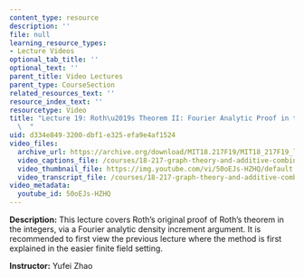 ```yaml
---
content_type: resource
description: ''
file: null
learning_resource_types:
- Lecture Videos
optional_tab_title: ''
optional_text: ''
parent_title: Video Lectures
parent_type: CourseSection
related_resources_text: ''
resource_index_text: ''
resourcetype: Video
title: "Lecture 19: Roth\u2019s Theorem II: Fourier Analytic Proof in the Integers\
  \  "
uid: d334e849-3200-dbf1-e325-efa9e4af1524
video_files:
  archive_url: https://archive.org/download/MIT18.217F19/MIT18_217F19_lec19_300k.mp4
  video_captions_file: /courses/18-217-graph-theory-and-additive-combinatorics-fall-2019/fcbe8300847a5500ac6db14aad26f6d6_50oEJs-HZHQ.vtt
  video_thumbnail_file: https://img.youtube.com/vi/50oEJs-HZHQ/default.jpg
  video_transcript_file: /courses/18-217-graph-theory-and-additive-combinatorics-fall-2019/ffa2ad9ec129368fc61adc4d6ab66696_50oEJs-HZHQ.pdf
video_metadata:
  youtube_id: 50oEJs-HZHQ
---
```


**Description:** This lecture covers Roth’s original proof of Roth’s theorem in the integers, via a Fourier analytic density increment argument. It is recommended to first view the previous lecture where the method is first explained in the easier finite field setting.

**Instructor:** Yufei Zhao
